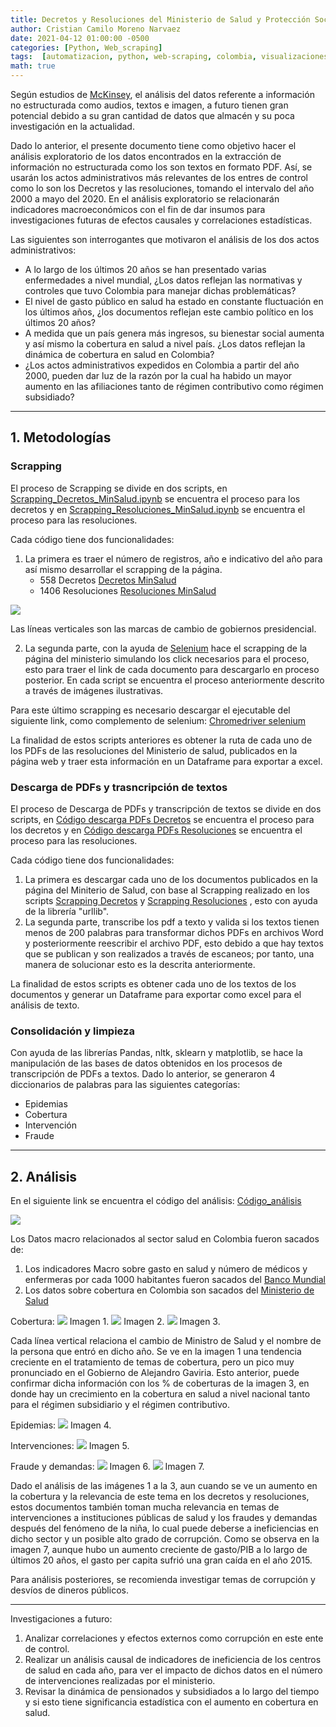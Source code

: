 ```yaml
---
title: Decretos y Resoluciones del Ministerio de Salud y Protección Social de Colombia (2000-2020)
author: Cristian Camilo Moreno Narvaez
date: 2021-04-12 01:00:00 -0500
categories: [Python, Web_scraping]
tags:  [automatizacion, python, web-scraping, colombia, visualizaciones]
math: true
---
```


Según estudios de [McKinsey](https://www.mckinsey.com/featured-insights/artificial-intelligence/visualizing-the-uses-and-potential-impact-of-ai-and-other-analytics), el análisis del datos referente a información no estructurada como audios, textos e imagen, a futuro tienen gran potencial debido a su gran cantidad de datos que almacén y su poca investigación en la actualidad.

Dado lo anterior, el presente documento tiene como objetivo hacer el análisis exploratorio de los datos encontrados en la extracción de información no estructurada como los son textos en formato PDF. Así, se usarán los actos administrativos más relevantes de los entres de control como lo son los Decretos y las resoluciones, tomando el intervalo del año 2000 a mayo del 2020. En el análisis exploratorio se relacionarán indicadores macroeconómicos con el fin de dar insumos para investigaciones futuras de efectos causales y correlaciones estadísticas. 

Las siguientes son interrogantes que motivaron el análisis de los dos actos administrativos: 

- A lo largo de los últimos 20 años se han presentado varias enfermedades a nivel mundial, ¿Los datos reflejan las normativas y controles que tuvo Colombia para manejar dichas problemáticas?
- El nivel de gasto público en salud ha estado en constante fluctuación en los últimos años, ¿los documentos reflejan este cambio político en los últimos 20 años?
- A medida que un país genera más ingresos, su bienestar social aumenta y así mismo la cobertura en salud a nivel país. ¿Los datos reflejan la dinámica de cobertura en salud en Colombia?
- ¿Los actos administrativos expedidos en Colombia a partir del año 2000, pueden dar luz de la razón por la cual ha habido un mayor aumento en las afiliaciones tanto de régimen contributivo como régimen subsidiado?

----

## 1. Metodologías

### Scrapping

El proceso de Scrapping se divide en dos scripts, en [Scrapping_Decretos_MinSalud.ipynb](https://github.com/ccamilocristian/Scrapping_MinSalud/blob/master/Decretos/Scrapping_Decretos_MinSalud.ipynb) se encuentra el proceso para los decretos y en [Scrapping_Resoluciones_MinSalud.ipynb](https://github.com/ccamilocristian/Scrapping_MinSalud/blob/master/Resoluciones/Scrapping_Resoluciones_MinSalud.ipynb) se encuentra el proceso para las resoluciones.

Cada código tiene dos funcionalidades:

1. La primera es traer el número de registros, año e indicativo del año para así mismo desarrollar el scrapping de la página.
   - 558 Decretos [Decretos MinSalud](https://www.minsalud.gov.co/Paginas/Norm_Decretos.aspx)
   - 1406 Resoluciones [Resoluciones MinSalud](https://www.minsalud.gov.co/Paginas/Norm_Resoluciones.aspx)

 <img src="/assets/img/2021-04-12-ministerio-salud/Imagenes/publicaciones_año.png">

Las líneas verticales son las marcas de cambio de gobiernos presidencial.

2. La segunda parte, con la ayuda de [Selenium](https://github.com/SeleniumHQ/selenium) hace el scrapping de la página del ministerio simulando los click necesarios para el proceso, esto para traer el link de cada documento para descargarlo en proceso posterior. En cada script se encuentra el proceso anteriormente descrito a través de imágenes ilustrativas.

Para este último scrapping es necesario descargar el ejecutable del siguiente link, como complemento de selenium:
[Chromedriver selenium](https://chromedriver.chromium.org/)

La finalidad de estos scripts anteriores es obtener la ruta de cada uno de los PDFs de las resoluciones del Ministerio de salud, publicados en la página web y traer esta información en un Dataframe para exportar a excel.

### Descarga de PDFs y trasncripción de textos

El proceso de Descarga de PDFs y transcripción de textos se divide en dos scripts, en [Código descarga PDFs Decretos](https://github.com/ccamilocristian/Scrapping_MinSalud/blob/master/Decretos/Descarga_PDFs_%26_Trasncripci%C3%B3n_decretos.ipynb) se encuentra el proceso para los decretos y en [Código descarga PDFs Resoluciones](https://github.com/ccamilocristian/Scrapping_MinSalud/blob/master/Resoluciones/Scrapping_Resoluciones_MinSalud.ipynb) se encuentra el proceso para las resoluciones.

Cada código tiene dos funcionalidades:

 1. La primera es descargar cada uno de los documentos publicados en la página del Miniterio de Salud, con base al Scrapping realizado en los scripts [Scrapping Decretos](https://github.com/ccamilocristian/Scrapping_MinSalud/blob/master/Decretos/Scrapping_Decretos_MinSalud.ipynb) y [Scrapping Resoluciones](https://github.com/ccamilocristian/Scrapping_MinSalud/blob/master/Resoluciones/Scrapping_Resoluciones_MinSalud.ipynb) , esto con ayuda de la librería "urllib".
 2. La segunda parte, transcribe los pdf a texto y valida si los textos tienen menos de 200 palabras para transformar dichos PDFs en archivos Word y posteriormente reescribir el archivo PDF, esto debido a que hay textos que se publican y son realizados a través de escaneos; por tanto, una manera de solucionar esto es la descrita anteriormente.

La finalidad de estos scripts es obtener cada uno de los textos de los documentos y generar un Dataframe para exportar como excel para el análisis de texto.

### Consolidación y limpieza

Con ayuda de las librerías Pandas, nltk, sklearn y matplotlib, se hace la manipulación de las bases de datos obtenidos en los procesos de transcripción de PDFs a textos. Dado lo anterior, se generaron 4 diccionarios de palabras para las siguientes categorías:

- Epidemias
- Cobertura
- Intervención
- Fraude

---

## 2. Análisis

En el siguiente link se encuentra el código del análisis: [Código_análisis](https://github.com/ccamilocristian/MCPP_cristian.moreno/blob/master/Proyecto%20final/Analisis%20texto/Analisis_textos.ipynb)

<img src="/assets/img/2021-04-12-ministerio-salud/Imagenes/word_cloud.png">

Los Datos macro relacionados al sector salud en Colombia fueron sacados de:

1. Los indicadores Macro sobre gasto en salud y número de médicos y enfermeras por cada 1000 habitantes fueron sacados del [Banco Mundial](https://datos.bancomundial.org/pais/colombia)
2. Los datos sobre cobertura en Colombia son sacados del [Ministerio de Salud](https://www.minsalud.gov.co/proteccionsocial/Regimensubsidiado/Paginas/coberturas-del-regimen-subsidiado.aspx)

Cobertura:
<img src="/assets/img/2021-04-12-ministerio-salud/Imagenes/cobertura_año.png">
Imagen 1.
<img src="/assets/img/2021-04-12-ministerio-salud/Imagenes/gasto_salud_PIB.png">
Imagen 2.
<img src="/assets/img/2021-04-12-ministerio-salud/Imagenes/cobertura.png">
Imagen 3.

Cada línea vertical relaciona el cambio de Ministro de Salud y el nombre de la persona que entró en dicho año. Se ve en la imagen 1 una tendencia creciente en el tratamiento de temas de cobertura, pero un pico muy pronunciado en el Gobierno de Alejandro Gaviria. Esto anterior, puede confirmar dicha información con los % de coberturas de la imagen 3, en donde hay un crecimiento en la cobertura en salud a nivel nacional tanto para el régimen subsidiario y el régimen contributivo.

Epidemias:
<img src="/assets/img/2021-04-12-ministerio-salud/Imagenes/epidemias.png">
Imagen 4.

Intervenciones:
<img src="/assets/img/2021-04-12-ministerio-salud/Imagenes/intervenciones.png">
Imagen 5.

Fraude y demandas:
<img src="/assets/img/2021-04-12-ministerio-salud/Imagenes/fraude.png">
Imagen 6.
<img src="/assets/img/2021-04-12-ministerio-salud/Imagenes/salud_per_capita.png">
Imagen 7.

Dado el análisis de las imágenes 1 a la 3, aun cuando se ve un aumento en la cobertura y la relevancia de este tema en los decretos y resoluciones, estos documentos también toman mucha relevancia en temas de intervenciones a instituciones públicas de salud y los fraudes y demandas después del fenómeno de la niña, lo cual puede deberse a ineficiencias en dicho sector y un posible alto grado de corrupción. Como se observa en la imagen 7, aunque hubo un aumento creciente de gasto/PIB a lo largo de últimos 20 años, el gasto per capita sufrió una gran caída en el año 2015.

Para análisis posteriores, se recomienda investigar temas de corrupción y desvíos de dineros públicos.

--- 

Investigaciones a futuro:

1. Analizar correlaciones y efectos externos como corrupción en este ente de control.
2. Realizar un análisis causal de indicadores de ineficiencia de los centros de salud en cada año, para ver el impacto de dichos datos en el número de intervenciones realizadas por el ministerio.
3. Revisar la dinámica de pensionados y subsidiados a lo largo del tiempo y si esto tiene significancia estadística con el aumento en cobertura en salud.
